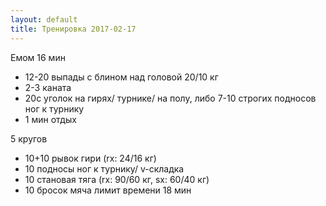 ```yaml
---
layout: default
title: Тренировка 2017-02-17
---
```


Емом 16 мин
- 12-20 выпады с блином над головой 20/10 кг
- 2-3 каната
- 20с уголок на гирях/ турнике/ на полу, либо 7-10 строгих подносов ног к турнику
- 1 мин отдых

5 кругов
- 10+10 рывок гири (rx: 24/16 кг)
- 10 подносы ног к турнику/ v-складка
- 10 становая тяга (rx: 90/60 кг, sx: 60/40 кг)
- 10 бросок мяча
лимит времени 18 мин